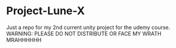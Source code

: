 # Project-Lune-X
Just a repo for my 2nd current unity project for the udemy course.
WARNING: PLEASE DO NOT DISTRIBUTE OR FACE MY WRATH MRAHHHHHH
